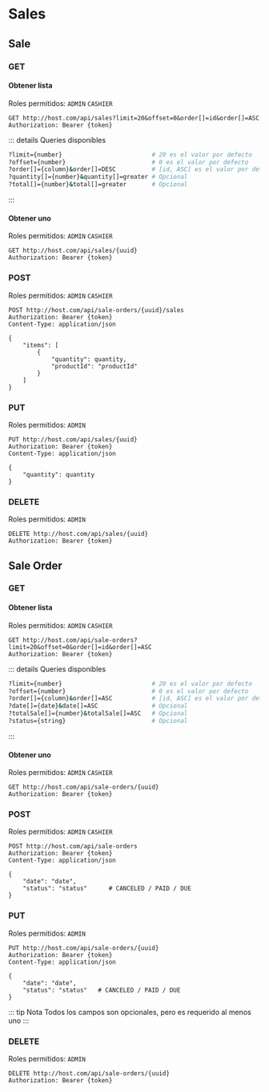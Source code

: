 # Sales

## Sale

### GET

#### Obtener lista

Roles permitidos: `ADMIN` `CASHIER`
```
GET http://host.com/api/sales?limit=20&offset=0&order[]=id&order[]=ASC
Authorization: Bearer {token}
```
::: details Queries disponibles
```sh
?limit={number}                         # 20 es el valor por defecto
?offset={number}                        # 0 es el valor por defecto
?order[]={column}&order[]=DESC          # [id, ASC] es el valor por defecto
?quantity[]={number}&quantity[]=greater # Opcional
?total[]={number}&total[]=greater       # Opcional
```
:::

#### Obtener uno

Roles permitidos: `ADMIN` `CASHIER`
```
GET http://host.com/api/sales/{uuid}
Authorization: Bearer {token}
```

### POST

Roles permitidos: `ADMIN` `CASHIER`
```
POST http://host.com/api/sale-orders/{uuid}/sales
Authorization: Bearer {token}
Content-Type: application/json

{
    "items": [
        {
            "quantity": quantity,
            "productId": "productId"
        }
    ]
}
```

### PUT

Roles permitidos: `ADMIN`
```
PUT http://host.com/api/sales/{uuid}
Authorization: Bearer {token}
Content-Type: application/json

{
    "quantity": quantity
}
```

### DELETE

Roles permitidos: `ADMIN`
```
DELETE http://host.com/api/sales/{uuid}
Authorization: Bearer {token}
```

## Sale Order

### GET

#### Obtener lista

Roles permitidos: `ADMIN` `CASHIER`
```
GET http://host.com/api/sale-orders?limit=20&offset=0&order[]=id&order[]=ASC
Authorization: Bearer {token}
```
::: details Queries disponibles
```sh
?limit={number}                         # 20 es el valor por defecto
?offset={number}                        # 0 es el valor por defecto
?order[]={column}&order[]=ASC           # [id, ASC] es el valor por defecto
?date[]={date}&date[]=ASC               # Opcional
?totalSale[]={number}&totalSale[]=ASC   # Opcional
?status={string}                        # Opcional
```
:::

#### Obtener uno

Roles permitidos: `ADMIN` `CASHIER`
```
GET http://host.com/api/sale-orders/{uuid}
Authorization: Bearer {token}
```

### POST

Roles permitidos: `ADMIN` `CASHIER`
```
POST http://host.com/api/sale-orders
Authorization: Bearer {token}
Content-Type: application/json

{
    "date": "date",
    "status": "status"      # CANCELED / PAID / DUE
}
```

### PUT

Roles permitidos: `ADMIN`
```
PUT http://host.com/api/sale-orders/{uuid}
Authorization: Bearer {token}
Content-Type: application/json

{
    "date": "date",
    "status": "status"   # CANCELED / PAID / DUE
}
```

::: tip Nota
Todos los campos son opcionales, pero es requerido al menos uno
:::

### DELETE

Roles permitidos: `ADMIN`
```
DELETE http://host.com/api/sale-orders/{uuid}
Authorization: Bearer {token}
```